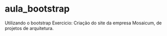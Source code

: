 # aula_bootstrap
Utilizando o bootstrap
Exercicio: Criação do site da empresa Mosaicum, de projetos de arquitetura.
